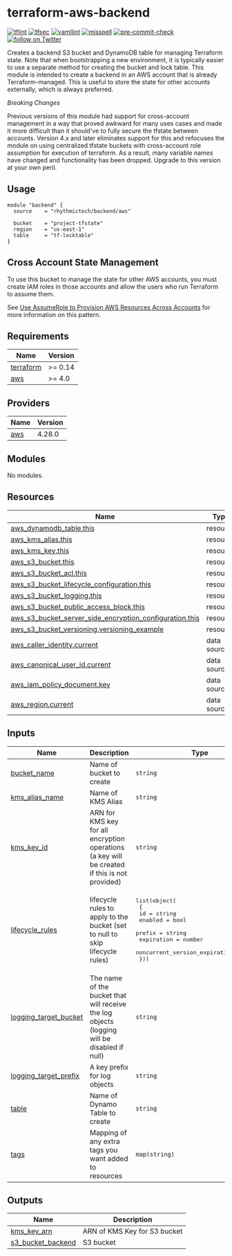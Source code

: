 # terraform-aws-backend

[![tflint](https://github.com/rhythmictech/terraform-aws-backend/workflows/tflint/badge.svg?branch=master&event=push)](https://github.com/rhythmictech/terraform-aws-backend/actions?query=workflow%3Atflint+event%3Apush+branch%3Amaster)
[![tfsec](https://github.com/rhythmictech/terraform-aws-backend/workflows/tfsec/badge.svg?branch=master&event=push)](https://github.com/rhythmictech/terraform-aws-backend/actions?query=workflow%3Atfsec+event%3Apush+branch%3Amaster)
[![yamllint](https://github.com/rhythmictech/terraform-aws-backend/workflows/yamllint/badge.svg?branch=master&event=push)](https://github.com/rhythmictech/terraform-aws-backend/actions?query=workflow%3Ayamllint+event%3Apush+branch%3Amaster)
[![misspell](https://github.com/rhythmictech/terraform-aws-backend/workflows/misspell/badge.svg?branch=master&event=push)](https://github.com/rhythmictech/terraform-aws-backend/actions?query=workflow%3Amisspell+event%3Apush+branch%3Amaster)
[![pre-commit-check](https://github.com/rhythmictech/terraform-aws-backend/workflows/pre-commit-check/badge.svg?branch=master&event=push)](https://github.com/rhythmictech/terraform-aws-backend/actions?query=workflow%3Apre-commit-check+event%3Apush+branch%3Amaster)
<a href="https://twitter.com/intent/follow?screen_name=RhythmicTech"><img src="https://img.shields.io/twitter/follow/RhythmicTech?style=social&logo=twitter" alt="follow on Twitter"></a>

Creates a backend S3 bucket and DynamoDB table for managing Terraform state. Note that when bootstrapping a new environment, it is typically easier to use a separate method for creating the bucket and lock table. This module is intended to create a backend in an AWS account that is already Terraform-managed. This is useful to store the state for other accounts externally, which is always preferred.

*Breaking Changes*

Previous versions of this module had support for cross-account management in a way that proved awkward for many uses cases and made it more difficult than it should've to fully secure the tfstate between accounts. Version 4.x and later eliminates support for this and refocuses the module on using centralized tfstate buckets with cross-account role assumption for execution of terraform. As a result, many variable names have changed and functionality has been dropped. Upgrade to this version at your own peril.

## Usage
```
module "backend" {
  source    = "rhythmictech/backend/aws"
  
  bucket    = "project-tfstate"
  region    = "us-east-1"
  table     = "tf-locktable"
}
```

## Cross Account State Management
To use this bucket to manage the state for other AWS accounts, you must create IAM roles in those accounts and allow the users who run Terraform to assume them.

See [Use AssumeRole to Provision AWS Resources Across Accounts](https://learn.hashicorp.com/tutorials/terraform/aws-assumerole) for more information on this pattern.

<!-- BEGINNING OF PRE-COMMIT-TERRAFORM DOCS HOOK -->
## Requirements

| Name | Version |
|------|---------|
| <a name="requirement_terraform"></a> [terraform](#requirement\_terraform) | >= 0.14 |
| <a name="requirement_aws"></a> [aws](#requirement\_aws) | >= 4.0 |

## Providers

| Name | Version |
|------|---------|
| <a name="provider_aws"></a> [aws](#provider\_aws) | 4.28.0 |

## Modules

No modules.

## Resources

| Name | Type |
|------|------|
| [aws_dynamodb_table.this](https://registry.terraform.io/providers/hashicorp/aws/latest/docs/resources/dynamodb_table) | resource |
| [aws_kms_alias.this](https://registry.terraform.io/providers/hashicorp/aws/latest/docs/resources/kms_alias) | resource |
| [aws_kms_key.this](https://registry.terraform.io/providers/hashicorp/aws/latest/docs/resources/kms_key) | resource |
| [aws_s3_bucket.this](https://registry.terraform.io/providers/hashicorp/aws/latest/docs/resources/s3_bucket) | resource |
| [aws_s3_bucket_acl.this](https://registry.terraform.io/providers/hashicorp/aws/latest/docs/resources/s3_bucket_acl) | resource |
| [aws_s3_bucket_lifecycle_configuration.this](https://registry.terraform.io/providers/hashicorp/aws/latest/docs/resources/s3_bucket_lifecycle_configuration) | resource |
| [aws_s3_bucket_logging.this](https://registry.terraform.io/providers/hashicorp/aws/latest/docs/resources/s3_bucket_logging) | resource |
| [aws_s3_bucket_public_access_block.this](https://registry.terraform.io/providers/hashicorp/aws/latest/docs/resources/s3_bucket_public_access_block) | resource |
| [aws_s3_bucket_server_side_encryption_configuration.this](https://registry.terraform.io/providers/hashicorp/aws/latest/docs/resources/s3_bucket_server_side_encryption_configuration) | resource |
| [aws_s3_bucket_versioning.versioning_example](https://registry.terraform.io/providers/hashicorp/aws/latest/docs/resources/s3_bucket_versioning) | resource |
| [aws_caller_identity.current](https://registry.terraform.io/providers/hashicorp/aws/latest/docs/data-sources/caller_identity) | data source |
| [aws_canonical_user_id.current](https://registry.terraform.io/providers/hashicorp/aws/latest/docs/data-sources/canonical_user_id) | data source |
| [aws_iam_policy_document.key](https://registry.terraform.io/providers/hashicorp/aws/latest/docs/data-sources/iam_policy_document) | data source |
| [aws_region.current](https://registry.terraform.io/providers/hashicorp/aws/latest/docs/data-sources/region) | data source |

## Inputs

| Name | Description | Type | Default | Required |
|------|-------------|------|---------|:--------:|
| <a name="input_bucket_name"></a> [bucket\_name](#input\_bucket\_name) | Name of bucket to create | `string` | n/a | yes |
| <a name="input_kms_alias_name"></a> [kms\_alias\_name](#input\_kms\_alias\_name) | Name of KMS Alias | `string` | `null` | no |
| <a name="input_kms_key_id"></a> [kms\_key\_id](#input\_kms\_key\_id) | ARN for KMS key for all encryption operations (a key will be created if this is not provided) | `string` | `null` | no |
| <a name="input_lifecycle_rules"></a> [lifecycle\_rules](#input\_lifecycle\_rules) | lifecycle rules to apply to the bucket (set to null to skip lifecycle rules) | <pre>list(object(<br>    {<br>      id                            = string<br>      enabled                       = bool<br>      prefix                        = string<br>      expiration                    = number<br>      noncurrent_version_expiration = number<br>  }))</pre> | <pre>[<br>  {<br>    "enabled": true,<br>    "expiration": 90,<br>    "id": "tfstate-expire",<br>    "noncurrent_version_expiration": 90,<br>    "prefix": null<br>  }<br>]</pre> | no |
| <a name="input_logging_target_bucket"></a> [logging\_target\_bucket](#input\_logging\_target\_bucket) | The name of the bucket that will receive the log objects (logging will be disabled if null) | `string` | `null` | no |
| <a name="input_logging_target_prefix"></a> [logging\_target\_prefix](#input\_logging\_target\_prefix) | A key prefix for log objects | `string` | `null` | no |
| <a name="input_table"></a> [table](#input\_table) | Name of Dynamo Table to create | `string` | `"tf-locktable"` | no |
| <a name="input_tags"></a> [tags](#input\_tags) | Mapping of any extra tags you want added to resources | `map(string)` | `{}` | no |

## Outputs

| Name | Description |
|------|-------------|
| <a name="output_kms_key_arn"></a> [kms\_key\_arn](#output\_kms\_key\_arn) | ARN of KMS Key for S3 bucket |
| <a name="output_s3_bucket_backend"></a> [s3\_bucket\_backend](#output\_s3\_bucket\_backend) | S3 bucket |
<!-- END OF PRE-COMMIT-TERRAFORM DOCS HOOK -->
